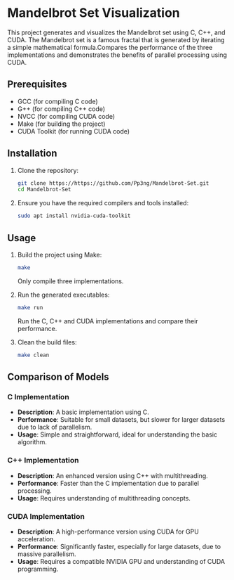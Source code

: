 # Mandelbrot Set Visualization

This project generates and visualizes the Mandelbrot set using C, C++, and CUDA. The Mandelbrot set is a famous fractal that is generated by iterating a simple mathematical formula.Compares the performance of the three implementations and demonstrates the benefits of parallel processing using CUDA.

## Prerequisites

- GCC (for compiling C code)
- G++ (for compiling C++ code)
- NVCC (for compiling CUDA code)
- Make (for building the project)
- CUDA Toolkit (for running CUDA code)

## Installation

1. Clone the repository:

   ```sh
   git clone https://https://github.com/Pp3ng/Mandelbrot-Set.git
   cd Mandelbrot-Set
   ```

2. Ensure you have the required compilers and tools installed:
   ```sh
   sudo apt install nvidia-cuda-toolkit
   ```

## Usage

1. Build the project using Make:

   ```sh
   make
   ```

   Only compile three implementations.

2. Run the generated executables:

   ```sh
   make run
   ```

   Run the C, C++ and CUDA implementations and compare their performance.

3. Clean the build files:
   ```sh
   make clean
   ```

## Comparison of Models

### C Implementation

- **Description**: A basic implementation using C.
- **Performance**: Suitable for small datasets, but slower for larger datasets due to lack of parallelism.
- **Usage**: Simple and straightforward, ideal for understanding the basic algorithm.

### C++ Implementation

- **Description**: An enhanced version using C++ with multithreading.
- **Performance**: Faster than the C implementation due to parallel processing.
- **Usage**: Requires understanding of multithreading concepts.

### CUDA Implementation

- **Description**: A high-performance version using CUDA for GPU acceleration.
- **Performance**: Significantly faster, especially for large datasets, due to massive parallelism.
- **Usage**: Requires a compatible NVIDIA GPU and understanding of CUDA programming.
